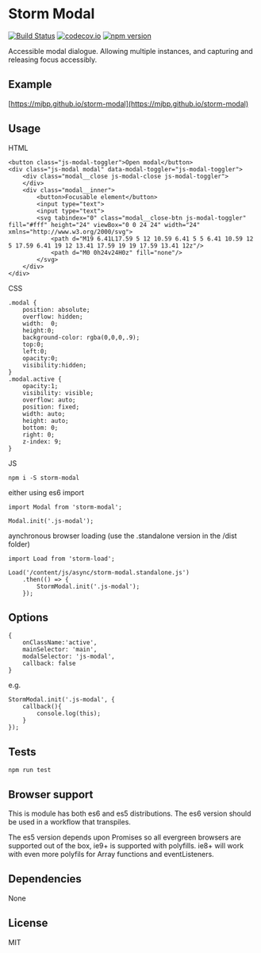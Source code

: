 # Storm Modal

[![Build Status](https://travis-ci.org/mjbp/storm-modal.svg?branch=master)](https://travis-ci.org/mjbp/storm-modal)
[![codecov.io](http://codecov.io/github/mjbp/storm-modal/coverage.svg?branch=master)](http://codecov.io/github/mjbp/storm-modal?branch=master)
[![npm version](https://badge.fury.io/js/storm-modal.svg)](https://badge.fury.io/js/storm-modal)

Accessible modal dialogue. Allowing multiple instances, and capturing and releasing focus accessibly.

## Example
[https://mjbp.github.io/storm-modal](https://mjbp.github.io/storm-modal)

## Usage
HTML
```
<button class="js-modal-toggler">Open modal</button>
<div class="js-modal modal" data-modal-toggler="js-modal-toggler">
	<div class="modal__close js-modal-close js-modal-toggler">
	</div>
	<div class="modal__inner">
		<button>Focusable element</button>
		<input type="text">
		<input type="text">
		<svg tabindex="0" class="modal__close-btn js-modal-toggler" fill="#fff" height="24" viewBox="0 0 24 24" width="24" xmlns="http://www.w3.org/2000/svg">
			<path d="M19 6.41L17.59 5 12 10.59 6.41 5 5 6.41 10.59 12 5 17.59 6.41 19 12 13.41 17.59 19 19 17.59 13.41 12z"/>
			<path d="M0 0h24v24H0z" fill="none"/>
		</svg>
	</div>
</div>
```

CSS
```
.modal {
    position: absolute;
    overflow: hidden;
    width:	0;
    height:0;
    background-color: rgba(0,0,0,.9);
    top:0;
    left:0;
    opacity:0;
    visibility:hidden;
}
.modal.active {
    opacity:1;
    visibility: visible;
    overflow: auto;
    position: fixed;
    width: auto;
    height: auto;
    bottom: 0;
    right: 0;
    z-index: 9;
}
```

JS
```
npm i -S storm-modal
```
either using es6 import
```
import Modal from 'storm-modal';

Modal.init('.js-modal');
```
aynchronous browser loading (use the .standalone version in the /dist folder)
```
import Load from 'storm-load';

Load('/content/js/async/storm-modal.standalone.js')
    .then(() => {
        StormModal.init('.js-modal');
    });
```

## Options
```
{
	onClassName:'active',
	mainSelector: 'main',
	modalSelector: 'js-modal',
	callback: false
}
```

e.g.
```
StormModal.init('.js-modal', {
    callback(){
        console.log(this);
    }
});
```

## Tests
```
npm run test
```

## Browser support
This is module has both es6 and es5 distributions. The es6 version should be used in a workflow that transpiles.

The es5 version depends upon Promises so all evergreen browsers are supported out of the box, ie9+ is supported with polyfills. ie8+ will work with even more polyfils for Array functions and eventListeners.

## Dependencies
None

## License
MIT
